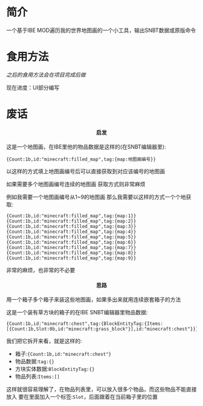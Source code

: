# 简介

一个基于IBE MOD遍历我的世界地图画的一个小工具，输出SNBT数据或原版命令

# 食用方法

_之后的食用方法会在项目完成后做_

现在进度：UI部分编写

# 废话

<h4 style="text-align:center;">启发</h4>

这是一个地图画，在IBE里他的物品数据是这样的(在SNBT编辑器里):

```
{Count:1b,id:"minecraft:filled_map",tag:{map:地图画编号}}
```

以这样的方式填上地图画编号后可以直接获取到对应该编号的地图画

如果需要多个地图画编号连续的地图画
获取方式则非常麻烦

例如我需要一个地图画编号从1~9的地图画
那么我需要以这样的方式一个个地获取:

```
{Count:1b,id:"minecraft:filled_map",tag:{map:1}}
{Count:1b,id:"minecraft:filled_map",tag:{map:2}}
{Count:1b,id:"minecraft:filled_map",tag:{map:3}}
{Count:1b,id:"minecraft:filled_map",tag:{map:4}}
{Count:1b,id:"minecraft:filled_map",tag:{map:5}}
{Count:1b,id:"minecraft:filled_map",tag:{map:6}}
{Count:1b,id:"minecraft:filled_map",tag:{map:7}}
{Count:1b,id:"minecraft:filled_map",tag:{map:8}}
{Count:1b,id:"minecraft:filled_map",tag:{map:9}}
```

非常的麻烦，也非常的不必要

<h4 style="text-align:center;">思路</h4>

用一个箱子多个箱子来装这些地图画，如果多出来就用连续嵌套箱子的方法

这是一个装有草方块的箱子的在IBE SNBT编辑器里物品数据:

```
{Count:1b,id:"minecraft:chest",tag:{BlockEntityTag:{Items:[{Count:1b,Slot:0b,id:"minecraft:grass_block"}],id:"minecraft:chest"}}}
```

我们把它拆开来看，就是这样的:

- 箱子:`{Count:1b,id:"minecraft:chest"}`
- 物品数据:`tag:{}`
- 方块实体数据:`BlockEntityTag:{}`
- 物品列表:`Items:[]`

这样就很容易理解了，在物品列表里，可以放入很多个物品，而这些物品不能直接放入
要在里面加入一个标签:`Slot`，后面跟着在当前箱子里的位置



